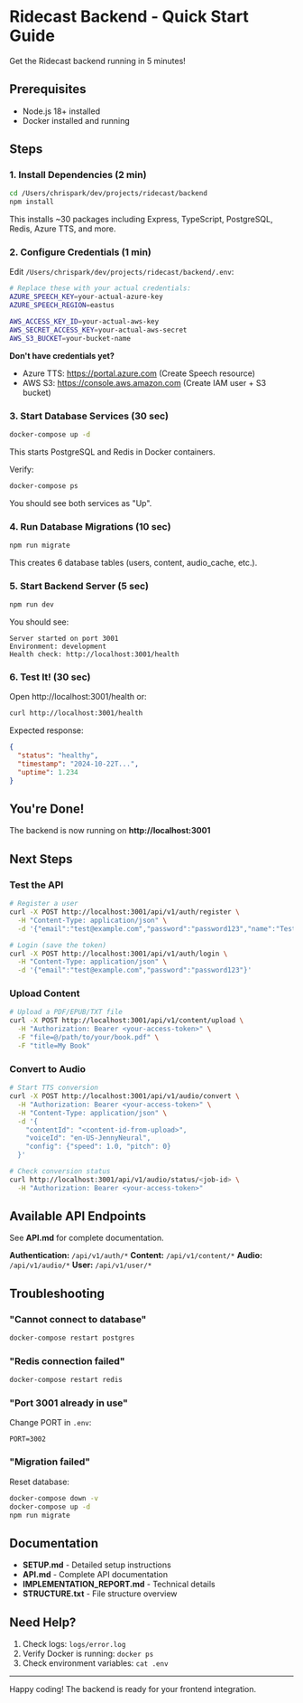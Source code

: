 # Ridecast Backend - Quick Start Guide

Get the Ridecast backend running in 5 minutes!

## Prerequisites

- Node.js 18+ installed
- Docker installed and running

## Steps

### 1. Install Dependencies (2 min)

```bash
cd /Users/chrispark/dev/projects/ridecast/backend
npm install
```

This installs ~30 packages including Express, TypeScript, PostgreSQL, Redis, Azure TTS, and more.

### 2. Configure Credentials (1 min)

Edit `/Users/chrispark/dev/projects/ridecast/backend/.env`:

```bash
# Replace these with your actual credentials:
AZURE_SPEECH_KEY=your-actual-azure-key
AZURE_SPEECH_REGION=eastus

AWS_ACCESS_KEY_ID=your-actual-aws-key
AWS_SECRET_ACCESS_KEY=your-actual-aws-secret
AWS_S3_BUCKET=your-bucket-name
```

**Don't have credentials yet?**
- Azure TTS: https://portal.azure.com (Create Speech resource)
- AWS S3: https://console.aws.amazon.com (Create IAM user + S3 bucket)

### 3. Start Database Services (30 sec)

```bash
docker-compose up -d
```

This starts PostgreSQL and Redis in Docker containers.

Verify:
```bash
docker-compose ps
```

You should see both services as "Up".

### 4. Run Database Migrations (10 sec)

```bash
npm run migrate
```

This creates 6 database tables (users, content, audio_cache, etc.).

### 5. Start Backend Server (5 sec)

```bash
npm run dev
```

You should see:
```
Server started on port 3001
Environment: development
Health check: http://localhost:3001/health
```

### 6. Test It! (30 sec)

Open http://localhost:3001/health or:

```bash
curl http://localhost:3001/health
```

Expected response:
```json
{
  "status": "healthy",
  "timestamp": "2024-10-22T...",
  "uptime": 1.234
}
```

## You're Done!

The backend is now running on **http://localhost:3001**

## Next Steps

### Test the API

```bash
# Register a user
curl -X POST http://localhost:3001/api/v1/auth/register \
  -H "Content-Type: application/json" \
  -d '{"email":"test@example.com","password":"password123","name":"Test User"}'

# Login (save the token)
curl -X POST http://localhost:3001/api/v1/auth/login \
  -H "Content-Type: application/json" \
  -d '{"email":"test@example.com","password":"password123"}'
```

### Upload Content

```bash
# Upload a PDF/EPUB/TXT file
curl -X POST http://localhost:3001/api/v1/content/upload \
  -H "Authorization: Bearer <your-access-token>" \
  -F "file=@/path/to/your/book.pdf" \
  -F "title=My Book"
```

### Convert to Audio

```bash
# Start TTS conversion
curl -X POST http://localhost:3001/api/v1/audio/convert \
  -H "Authorization: Bearer <your-access-token>" \
  -H "Content-Type: application/json" \
  -d '{
    "contentId": "<content-id-from-upload>",
    "voiceId": "en-US-JennyNeural",
    "config": {"speed": 1.0, "pitch": 0}
  }'

# Check conversion status
curl http://localhost:3001/api/v1/audio/status/<job-id> \
  -H "Authorization: Bearer <your-access-token>"
```

## Available API Endpoints

See **API.md** for complete documentation.

**Authentication:** `/api/v1/auth/*`
**Content:** `/api/v1/content/*`
**Audio:** `/api/v1/audio/*`
**User:** `/api/v1/user/*`

## Troubleshooting

### "Cannot connect to database"
```bash
docker-compose restart postgres
```

### "Redis connection failed"
```bash
docker-compose restart redis
```

### "Port 3001 already in use"
Change PORT in `.env`:
```
PORT=3002
```

### "Migration failed"
Reset database:
```bash
docker-compose down -v
docker-compose up -d
npm run migrate
```

## Documentation

- **SETUP.md** - Detailed setup instructions
- **API.md** - Complete API documentation
- **IMPLEMENTATION_REPORT.md** - Technical details
- **STRUCTURE.txt** - File structure overview

## Need Help?

1. Check logs: `logs/error.log`
2. Verify Docker is running: `docker ps`
3. Check environment variables: `cat .env`

---

Happy coding! The backend is ready for your frontend integration.
